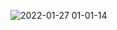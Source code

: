 ![2022-01-27 01-01-14](https://user-images.githubusercontent.com/88669777/151234263-a283de5d-4220-45bc-9568-14bf63638f6a.gif)
